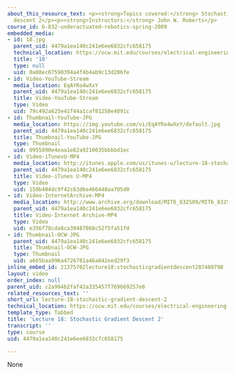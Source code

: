 ```yaml
---
about_this_resource_text: <p><strong>Topics covered:</strong> Stochastic gradient
  descent 2</p><p><strong>Instructors:</strong> John W. Roberts</p>
course_id: 6-832-underactuated-robotics-spring-2009
embedded_media:
- id: 18.jpg
  parent_uid: 4479a1ea140c241e6ee6832cfc658175
  technical_location: https://ocw.mit.edu/courses/electrical-engineering-and-computer-science/6-832-underactuated-robotics-spring-2009/video-lectures/lecture-18-stochastic-gradient-descent-2/18.jpg
  title: '18'
  type: null
  uid: 0a80ec07590394a4f4b4ab9c13d206fe
- id: Video-YouTube-Stream
  media_location: EqAYRo4wXxY
  parent_uid: 4479a1ea140c241e6ee6832cfc658175
  title: Video-YouTube-Stream
  type: Video
  uid: 79c492a625e41f44a1caf81258e4091c
- id: Thumbnail-YouTube-JPG
  media_location: https://img.youtube.com/vi/EqAYRo4wXxY/default.jpg
  parent_uid: 4479a1ea140c241e6ee6832cfc658175
  title: Thumbnail-YouTube-JPG
  type: Thumbnail
  uid: 0955890e4eaa1e82a9210035bbbbd1ec
- id: Video-iTunesU-MP4
  media_location: http://itunes.apple.com/us/itunes-u/lecture-18-stochastic-gradient/id515317098?i=112432113
  parent_uid: 4479a1ea140c241e6ee6832cfc658175
  title: Video-iTunes U-MP4
  type: Video
  uid: 150b404dc9f42c63d6e466448aa705d0
- id: Video-InternetArchive-MP4
  media_location: http://www.archive.org/download/MIT6_832S09/MIT6_832S09lec18_300k.mp4
  parent_uid: 4479a1ea140c241e6ee6832cfc658175
  title: Video-Internet Archive-MP4
  type: Video
  uid: e356f78cda8ca39487068c52f5fa51fd
- id: Thumbnail-OCW-JPG
  parent_uid: 4479a1ea140c241e6ee6832cfc658175
  title: Thumbnail-OCW-JPG
  type: Thumbnail
  uid: a665baa996a4726781a46a642eed29f3
inline_embed_id: 21375702lecture18:stochasticgradientdescent287489798
layout: video
order_index: null
parent_uid: c2a994b2faf42a335457f769669257e8
related_resources_text: ''
short_url: lecture-18-stochastic-gradient-descent-2
technical_location: https://ocw.mit.edu/courses/electrical-engineering-and-computer-science/6-832-underactuated-robotics-spring-2009/video-lectures/lecture-18-stochastic-gradient-descent-2
template_type: Tabbed
title: 'Lecture 18: Stochastic Gradient Descent 2'
transcript: ''
type: course
uid: 4479a1ea140c241e6ee6832cfc658175

---
```

None